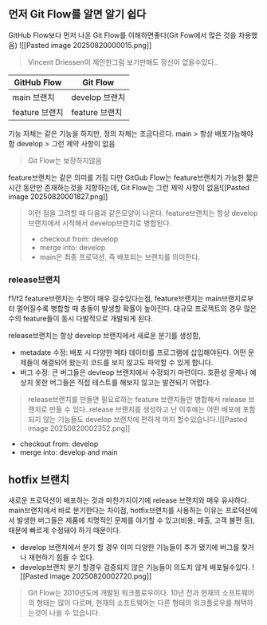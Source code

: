 ## 먼저 Git Flow를 알면 알기 쉽다
GitHub Flow보다 먼저 나온 Git Flow를 이해하면좋다(Git Fow에서 많은 것을 차용했음)
![[Pasted image 20250820000015.png]]
> Vincent Driessen이 제안한그림 보기만해도 정신이 없을수있다..

|GitHub Flow|Git Flow|
|---|---|
|main 브랜치|develop 브랜치|
|feature 브랜치|feature 브랜치|
기능 자체는 같은 기능을 하지만, 정의 자체는 조금다르다.
main > 항상 배포가능해야함
develop > 그런 제약 사항이 없음
> Git Flow는 보장하지않음

feature브랜치는 같은 의미를 가짐 다만 GitGub Flow는 feature브랜치가 가능한 짧은 시간 동안만 존재하는것을 지향하는데, Git Flow는 그런 제약 사항이 없음![[Pasted image 20250820001827.png]]
> 이런 점을 고려할 때 다음과 같은모양이 나온다.
> feature브랜치는 항상 develop 브랜치에서 시작해서 develop브랜치로 병합된다.
> - checkout from: develop
> - merge into: develop
> - main은 최종 프로덕션, 즉 배포되는 브랜치를 의미한다.

### **release브랜치**
f1/f2
feature브랜치는 수명이 매우 길수있다는점, feature브랜치는 main브랜치로부터 멀어질수록 병합할 때 충돌이 발생할 확률이 높아진다. 대규모 프로젝트의 경우 많은 수의 feature들이 동시 다발적으로 개발되게 된다.

release브랜치는 항상 develop 브랜치에서 새로운 분기를 생성함,
- metadate 수정: 배포 시 다양한 메타 데이터를 프로그램에 삽입해야된다. 어떤 문제들이 해결되어 왔는지 코드를 보지 않고도 파악할 수 있게 합니다.
- 버그 수정: 큰 버그들은 devleop 브랜치에서 수정되기 마련이다. 호환성 문제나 예상치 못한 버그들은 직접 테스트를 해보지 않고는 발견되기 어렵다.

> release브랜치를 만들면 필요로하는 feature 브랜치들만 병합해서 release 브랜치로 만들 수 있다. release 브랜치를 생성하고 난 이후에는 어떤 배포에 포함되지 않는 기능들도 develop 브랜치에 편하게 머지 할수있습니다.![[Pasted image 20250820002352.png]]

- checkout from: develop
- merge into: develop and main

## hotfix 브랜치
새로운 프로덕션이 배포하는 것과 마찬가지이기에 release 브랜치와 매우 유사하다.
main브랜치에서 바로 분기한다는 차이점, hotfix브랜치를 사용하는 이유는 프로덕션에서 발생한 버그들은 제품에 치명적인 문제를 야기할 수 있고(비용, 매출, 고객 불편 등), 때문에 빠르게 수정돼야 하기 때문이다.

- develop 브랜치에서 분기 할 경우 이미 다양한 기능들이 추가 됐기에 버그를 찾거나 재현하기 힘들 수 있다.
- develop브랜치 분기 할경우 검증되지 않은 기능들이 의도치 않게 배포될수있다.
![[Pasted image 20250820002720.png]]

>Git Flow는 2010년도에 개발된 워크플로우이다. 10년 전과 현재의 소프트웨어의 형태는 많이 다르며, 현재의 소프트웨어는 다른 형태의 워크플로우를 채택하는것이 나을 수 있습니다.



